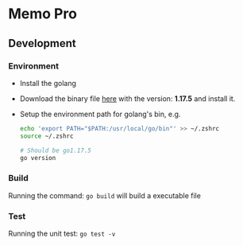 # Memo Pro

## Development

### Environment

* Install the golang
* Download the binary file [here](https://go.dev/dl/) with the version: **1.17.5** and install it.
* Setup the environment path for golang's bin, e.g.

    ```bash
    echo 'export PATH="$PATH:/usr/local/go/bin"' >> ~/.zshrc
    source ~/.zshrc

    # Should be go1.17.5
    go version
    ```

### Build

Running the command: `go build` will build a executable file

### Test

Running the unit test: `go test -v`
